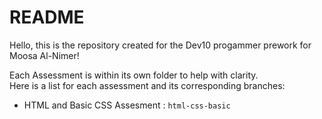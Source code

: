 # README
Hello, this is the repository created for the Dev10 progammer prework for Moosa Al-Nimer!

Each Assessment is within its own folder to help with clarity.  
Here is a list for each assessment and its corresponding branches:  
- HTML and Basic CSS Assesment :  ```html-css-basic```